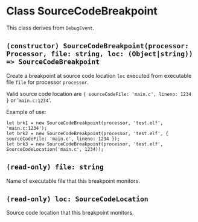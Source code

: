 # Class SourceCodeBreakpoint

This class derives from `DebugEvent`.

## `(constructor) SourceCodeBreakpoint(processor: Processor, file: string, loc: (Object|string)) => SourceCodeBreakpoint`

Create a breakpoint at source code location `loc` executed from executable file `file` for processor `processor`.

Valid source code location are `{ sourceCodeFile: 'main.c', lineno: 1234 }` or '`main.c:1234`'.

Example of use:

	let brk1 = new SourceCodeBreakpoint(processor, 'test.elf', 'main.c:1234');
	let brk2 = new SourceCodeBreakpoint(processor, 'test.elf', { sourceCodeFile: 'main.c', lineno: 1234 });
	let brk3 = new SourceCodeBreakpoint(processor, 'test.elf', SourceCodeLocation('main.c', 1234));

## `(read-only) file: string`

Name of executable file that this breakpoint monitors.

## `(read-only) loc: SourceCodeLocation`

Source code location that this breakpoint monitors.
